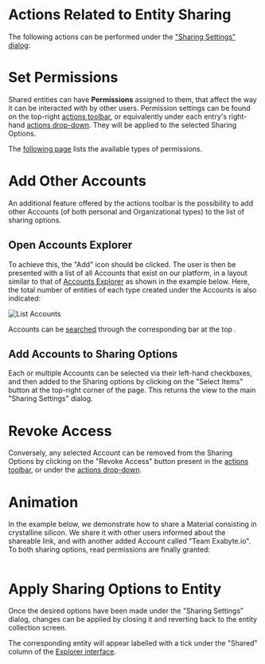 # Actions Related to Entity Sharing

The following actions can be performed under the ["Sharing Settings" dialog](ui.md):

# Set Permissions

Shared entities can have **Permissions** assigned to them, that affect the way it can be interacted with by other users. Permission settings can be found on the top-right [actions toolbar](/entities-general/ui/explorer.md#actions-toolbar), or equivalently under each entry's right-hand [actions drop-down](/entities-general/ui/explorer.md#actions-dropdown). They will be applied to the selected Sharing Options.
 
The [following page](/entities-general/permissions.md) lists the available types of permissions. 

# Add Other Accounts

An additional feature offered by the actions toolbar is the possibility to add other Accounts (of both personal and Organizational types) to the list of sharing options. 

## Open Accounts Explorer

To achieve this, the "Add" icon <i class="zmdi zmdi-plus-circle zmdi-hc-border"></i> should be clicked. The user is then be presented with a list of all Accounts that exist on our platform, in a layout similar to that of [Accounts Explorer](/accounts/ui/explorer.md) as shown in the example below. Here, the total number of entities of each type created under the Accounts is also indicated:

![List Accounts](/images/list-accounts.png "List Accounts")

Accounts can be [searched](/entities-general/actions/search.md) through the corresponding bar at the top <i class="zmdi zmdi-search zmdi-hc-border"></i>. 
 
## Add Accounts to Sharing Options
 
 Each or multiple Accounts can be selected via their left-hand checkboxes, and then added to the Sharing options by clicking on the "Select Items" <i class="zmdi zmdi-collection-plus zmdi-hc-border"></i> button at the top-right corner of the page. This returns the view to the main "Sharing Settings" dialog.

# Revoke Access

Conversely, any selected Account can be removed from the Sharing Options by clicking on the "Revoke Access" button <i class="zmdi zmdi-eye-off zmdi-hc-border"></i> present in the [actions toolbar](/entities-general/ui/explorer.md#actions-toolbar), or under the [actions drop-down](/entities-general/ui/explorer.md#actions-dropdown).

# Animation

In the example below, we demonstrate how to share a Material consisting in crystalline silicon. We share it with other users informed about the shareable link, and with another added Account called "Team Exabyte.io". To both sharing options, read permissions are finally granted:

 <img data-gifffer="/images/entity-sharing.gif" />


# Apply Sharing Options to Entity

Once the desired options have been made under the "Sharing Settings" dialog, changes can be applied by closing it and reverting back to the entity collection screen. 

The corresponding entity will appear labelled with a tick under the "Shared" column of the [Explorer interface](/entities-general/ui/explorer.md). 
